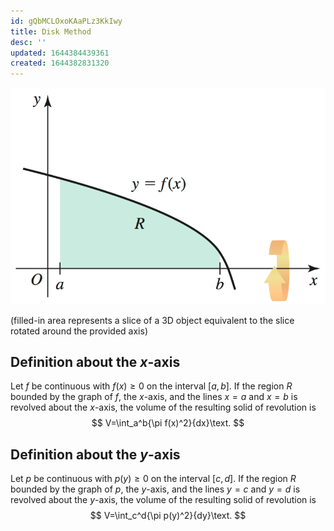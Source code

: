 ```yaml
---
id: gQbMCLOxoKAaPLz3KkIwy
title: Disk Method
desc: ''
updated: 1644384439361
created: 1644382831320
---
```


![](/assets/images/2022-02-08-22-00-52.png)

(filled-in area represents a slice of a 3D object equivalent to the slice rotated around the provided axis)
## Definition about the $x$-axis
Let $f$ be continuous with $f(x)\geq0$ on the interval $[a,b]$. If the region $R$ bounded by the graph of $f$, the $x$-axis, and the lines $x=a$ and $x=b$ is revolved about the $x$-axis, the volume of the resulting solid of revolution is
$$
V=\int_a^b{\pi f(x)^2}{dx}\text.
$$
## Definition about the $y$-axis
Let $p$ be continuous with $p(y)\geq0$ on the interval $[c,d]$. If the region $R$ bounded by the graph of $p$, the $y$-axis, and the lines $y=c$ and $y=d$ is revolved about the $y$-axis, the volume of the resulting solid of revolution is
$$
V=\int_c^d{\pi p(y)^2}{dy}\text.
$$
